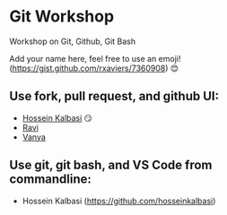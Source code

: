 # Git Workshop
Workshop on Git, Github, Git Bash

Add your name here, feel free to use an emoji! (https://gist.github.com/rxaviers/7360908) :blush:

## Use fork, pull request, and github UI:
- [Hossein Kalbasi](https://github.com/hosseinkalbasi) :smirk:
- [Ravi](https://github.com/ravitejavemuri)
- [Vanya](https://github.com/vanyak96)


## Use git, git bash, and VS Code from commandline:
- Hossein Kalbasi (https://github.com/hosseinkalbasi)
